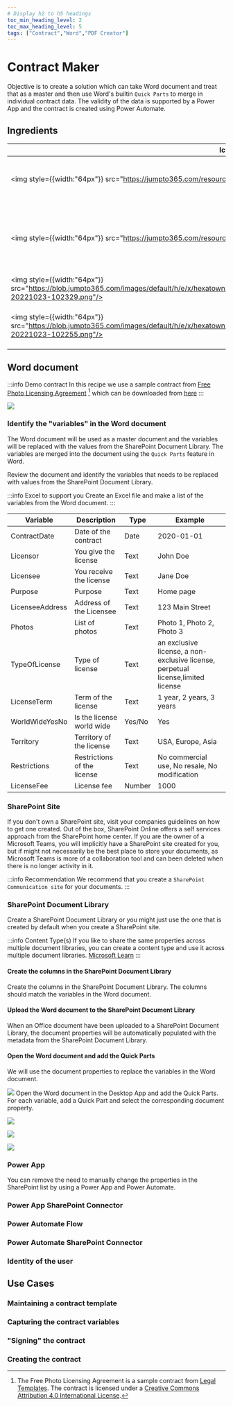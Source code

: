 ```yaml
---
# Display h2 to h5 headings
toc_min_heading_level: 2
toc_max_heading_level: 5
tags: ["Contract","Word","PDF Creator"]
---
```


# Contract Maker

Objective is to create a solution which can take Word document and treat that as a master and then use Word's builtin `Quick Parts` to merge in individual contract data. The validity of the data is supported by a Power App and the contract is created using Power Automate.

## Ingredients

| Icon | Ingredient | Description |
| --- | --- | ---|
|<img style={{width:"64px"}} src="https://jumpto365.com/resources/images/Icons/Word%20New.png"/> | Word document | Word document with Quick Parts - the Master|
|<img style={{width:"64px"}} src="https://jumpto365.com/resources/images/Icons/SharePoint%20New.png"/> | SharePoint Document Library | Document Library to store the contract and control the metadata (variable) |
|<img style={{width:"64px"}} src="https://blob.jumpto365.com/images/default/h/e/x/hexatown.com/m/matt@hexatown.com/2022/10/Power%20Apps.png-20221023-102329.png"/> | Power App | Power App to collect data |
|<img style={{width:"64px"}} src="https://blob.jumpto365.com/images/default/h/e/x/hexatown.com/m/matt@hexatown.com/2022/10/Power%20Automate.png-20221023-102255.png"/> | Power Automate | Power Automate to create the contract |

## Word document

:::info Demo contract
In this recipe we use a sample contract from [Free Photo Licensing Agreement](https://legaltemplates.net/form/photo-licensing-agreement/) [^1] which can be downloaded from [here](https://legaltemplates.net/wp-content/uploads/documents/photo-licensing-agreement/photo-licensing-agreement.docx)
:::

![](2022-11-05-18-02-38.png)

### Identify the "variables" in the Word document
The Word document will be used as a master document and the variables will be replaced with the values from the SharePoint Document Library. The variables are merged into the document using the `Quick Parts` feature in Word.

Review the document and identify the variables that needs to be replaced with values from the SharePoint Document Library. 

:::info Excel to support you
Create an Excel file and make a list of the variables from the Word document.
:::


| Variable | Description | Type | Example |
| --- | --- | --- | --- |
| ContractDate | Date of the contract | Date | 2020-01-01 |
| Licensor | You give the license | Text | John Doe |
| Licensee | You receive the license | Text | Jane Doe |
| Purpose | Purpose | Text | Home page |
| LicenseeAddress | Address of the Licensee | Text | 123 Main Street |
| Photos | List of photos | Text | Photo 1, Photo 2, Photo 3 |
| TypeOfLicense | Type of license | Text |an exclusive license, a non-exclusive license, perpetual license,limited license |
| LicenseTerm | Term of the license | Text | 1 year, 2 years, 3 years |
| WorldWideYesNo | Is the license world wide | Yes/No | Yes |
| Territory | Territory of the license | Text | USA, Europe, Asia |
| Restrictions | Restrictions of the license | Text | No commercial use, No resale, No modification |
| LicenseFee | License fee | Number | 1000 |




### SharePoint Site

If you don't own a SharePoint site, visit your companies guidelines on how to get one created. Out of the box, SharePoint Online offers a self services approach from the SharePoint home center. If you are the owner of a Microsoft Teams, you will implicitly have a SharePoint site created for you, but if might not necessarily be the best place to store your documents, as Microsoft Teams is more of a collaboration tool and can been deleted when there is no longer activity in it. 

:::info Recommendation
We recommend that you create a `SharePoint Communication site`  for your documents.
:::

### SharePoint Document Library
Create a SharePoint Document Library or you might just use the one that is created by default when you create a SharePoint site.


:::info Content Type(s)
If you like to share the same properties across multiple document libraries, you can create a content type and use it across multiple document libraries. [Microsoft Learn](https://learn.microsoft.com/en-us/sharepoint/create-customize-content-type) 
:::



#### Create the columns in the SharePoint Document Library

Create the columns in the SharePoint Document Library. The columns should match the variables in the Word document.

#### Upload the Word document to the SharePoint Document Library

When an Office document have been uploaded to a SharePoint Document Library, the document properties will be automatically populated with the metadata from the SharePoint Document Library.



#### Open the Word document and add the Quick Parts
We will use the document properties to replace the variables in the Word document.

![](2022-11-05-17-52-35.png)
Open the Word document in the Desktop App and add the Quick Parts. For each variable, add a Quick Part and select the corresponding document property.


![](2022-11-05-18-04-03.png)

![](2022-11-05-18-05-10.png)

![](2022-11-05-19-09-37.png)


### Power App
You can remove the need to manually change the properties in the SharePoint list by using a Power App and Power Automate.

### Power App SharePoint Connector
### Power Automate Flow
### Power Automate SharePoint Connector
### Identity of the user
  
## Use Cases

### Maintaining a contract template
### Capturing the contract variables
### "Signing" the contract
### Creating the contract


[^1]: The Free Photo Licensing Agreement is a sample contract from [Legal Templates](https://legaltemplates.net/form/photo-licensing-agreement/). The contract is licensed under a [Creative Commons Attribution 4.0 International License](https://creativecommons.org/licenses/by/4.0/).